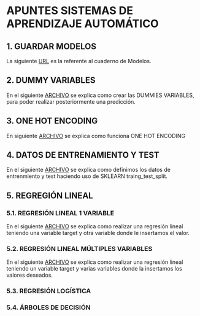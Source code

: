 # APUNTES SISTEMAS DE APRENDIZAJE AUTOMÁTICO

## 1. GUARDAR MODELOS

La siguiente [URL](https://github.com/marcosgil1996/SISTEMA-APRENDIZAJE-AUTOMATICO/blob/main/2.guardar_modelos/creacion_modelo_marcosgilcaravaca.ipynb
)
 es la referente al cuaderno de Modelos.




## 2. DUMMY VARIABLES

En el siguiente [ARCHIVO](https://github.com/marcosgil1996/SISTEMA-APRENDIZAJE-AUTOMATICO/blob/main/1.dummy_variables/hot-encoding-marcosgilcaravaca.ipynb) se explica como crear las DUMMIES VARIABLES, para poder realizar posteriormente una predicción.



## 3. ONE HOT ENCODING

En siguiente [ARCHIVO](https://github.com/marcosgil1996/SISTEMA-APRENDIZAJE-AUTOMATICO/blob/main/3.one_hot_encoding/one-hot-encode-1-marcosgilcaravaca.ipynb) se explica como funciona ONE HOT ENCODING

## 4. DATOS DE ENTRENAMIENTO Y TEST
En el siguiente [ARCHIVO](https://github.com/marcosgil1996/SISTEMA-APRENDIZAJE-AUTOMATICO/blob/main/4.%20DATOS%20DE%20ENTRENAMIENTO%20Y%20TEST%20/divisor_df_train_test_marcosgilcaravaca.ipynb) se explica como definimos los datos de entrenmiento y test haciendo uso de SKLEARN traing_test_split.

## 5. REGREGIÓN LINEAL
### 5.1. REGRESIÓN LINEAL 1 VARIABLE
En el siguiente [ARCHIVO](https://github.com/marcosgil1996/SISTEMA-APRENDIZAJE-AUTOMATICO/blob/main/5.%20REGRESI%C3%93N%20LINEAL/REGRESI%C3%93N%20LINEAL%201%20VARIABLE/ejercicio-renta-capita.ipynb) se explica como realizar una regresión lineal teniendo una variable target y otra variable donde le insertamos el valor.


### 5.2. REGRESIÓN LINEAL MÚLTIPLES VARIABLES
En el siguiente [ARCHIVO](https://github.com/marcosgil1996/SISTEMA-APRENDIZAJE-AUTOMATICO/blob/main/5.%20REGRESI%C3%93N%20LINEAL/REGRESI%C3%93N%20LINEAL%20MULTIPLES%20VARIABLES/ejercicio_multiples-2.ipynb) se explica como realizar una regresión lineal teniendo un variable target y varias variables donde la insertamos los valores deseados.

### 5.3. REGRESIÓN LOGÍSTICA



### 5.4. ÁRBOLES DE DECISIÓN


